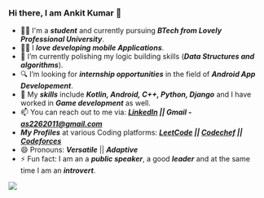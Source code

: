 ### Hi there, I am Ankit Kumar 👋
- 👨‍🎓 I'm a <b><i>student</i></b> and currently pursuing <b><i>BTech from Lovely Professional University</i></b>.
- 👨‍💻 I <b><i>love developing mobile Applications</i></b>.
- 👊 I’m currently polishing my logic building skills (<b><i>Data Structures and algorithms</i></b>).
- 🔍 I’m looking for <b><i>internship opportunities</i></b> in the field of <b><i>Android App Developement</i></b>.
- 🤹 My <b><i>skills</i></b> include <b><i>Kotlin, Android, C++, Python, Django</i></b> and I have worked in <b><i>Game development</i></b> as well.
- 📫 You can reach out to me via: <b><i><a href="https://www.linkedin.com/in/ankitkumar1904/">LinkedIn</a> || Gmail - as2262011@gmail.com</i></b>
- <b><i>My Profiles</i></b> at various Coding platforms: <b><i><a href="https://leetcode.com/as226/">LeetCode</a> || <a href="https://www.codechef.com/users/ass226">Codechef</a> || <a href="https://codeforces.com/profile/as226">Codeforces</a></i></b>
- 😄 Pronouns: <b><i>Versatile</i></b> || <b><i>Adaptive</i></b>
- ⚡ Fun fact: I am an a <b><i>public speaker</i></b>, a good <b><i>leader</i></b> and at the same time I am an <b><i>introvert</i></b>. 

<img src="https://github-readme-stats.vercel.app/api?username=Ankit-akumar&&show_icons=true&title_color=33691E&icon_color=33691E&text_color=33691E&bg_color=9CCC65">
